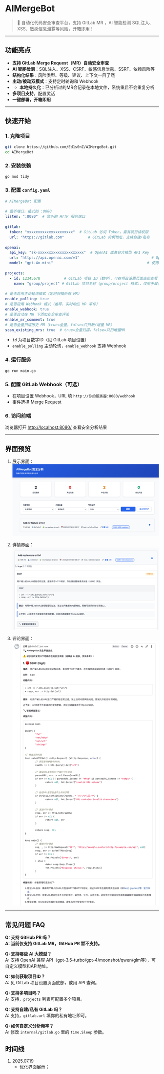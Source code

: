 # AIMergeBot

> 🚀 自动化代码安全审查平台，支持 GitLab MR ，AI 智能检测 SQL注入、XSS、敏感信息泄露等风险，开箱即用！

---

## 功能亮点
- **支持 GitLab Merge Request（MR）自动安全审查**
- **AI 智能检测**：SQL注入、XSS、CSRF、敏感信息泄露、SSRF、依赖风险等
- **结构化结果**：风险类型、等级、建议、上下文一目了然
- **主动/被动双模式**：支持定时轮询和 Webhook
- - **本地持久化**：已分析过的MR会记录在本地文件，系统重启不会重复分析
- **多项目支持**，配置灵活
- **一键部署，开箱即用**

---

## 快速开始

### 1. 克隆项目
```bash
git clone https://github.com/Ed1s0nZ/AIMergeBot.git
cd AIMergeBot
```

### 2. 安装依赖
```bash
go mod tidy
```

### 3. 配置 `config.yaml`
```yaml
# AIMergeBot 配置

# 监听端口，格式如 :8080
listen: ":8080"  # 监听的 HTTP 服务端口

gitlab:
  token: "xxxxxxxxxxxxxxxxxxxxx"  # GitLab 访问 Token，需有项目读权限
  url: "https://gitlab.com"           # GitLab 实例地址，支持自建/私有

openai:
  api_key: "sk-xxxxxxxxxxxxxxxxxxxxx"  # OpenAI 或兼容大模型 API Key
  url: "https://api.openai.com/v1"                                 # OpenAI API 地址，可自定义
  model: "gpt-4o-mini"                                           # 使用的大模型名称

projects:
  - id: 12345678           # GitLab 项目 ID（数字），可在项目设置页面底部查看
    name: "group/project" # GitLab 项目名称（group/project 格式），仅用于展示

# 是否启用主动轮询模式（定时扫描所有 MR）
enable_polling: true
# 是否启用 Webhook 模式（推荐，实时响应 MR 事件）
enable_webhook: true
# 是否自动在 MR 下添加安全审查评论
enable_mr_comment: true
# 是否全量扫描历史 MR（true=全量，false=只扫新/增量 MR）
scan_existing_mrs: true  # true=全量扫描，false=只扫增量MR
```
- `id` 为项目数字ID（见 GitLab 项目设置）
- `enable_polling` 主动轮询，`enable_webhook` 支持 Webhook

### 4. 运行服务
```bash
go run main.go
```

### 5. 配置 GitLab Webhook（可选）
- 在项目设置 Webhook，URL 填 `http://你的服务器:8080/webhook`
- 事件选择 Merge Request

### 6. 访问前端
浏览器打开 [http://localhost:8080/](http://localhost:8080/) 查看安全分析结果

---

## 界面预览
1. 展示界面：   
  ![界面预览](./image/展示.png)

2. 详情界面：      
  ![详情预览](./image/详情.png)

3. 评论界面：   
  ![详情预览](./image/评论.png)

---

## 常见问题 FAQ

**Q: 支持 GitHub PR 吗？**   
**A: 当前仅支持 GitLab MR，GitHub PR 暂不支持。**   

**Q: 支持哪些 AI 大模型？**   
A: 支持 OpenAI 兼容 API（gpt-3.5-turbo/gpt-4/moonshot/qwen/glm等），可自定义模型和API地址。   

**Q: 如何获取项目ID？**   
A: 见 GitLab 项目设置页面底部，或用 API 查询。   

**Q: 支持多项目吗？**   
A: 支持，`projects` 列表可配置多个项目。   

**Q: 支持自建/私有 GitLab 吗？**   
A: 支持，`gitlab.url` 填你的私有地址即可。   

**Q: 如何自定义分析频率？**   
A: 修改 `internal/gitlab.go` 里的 `time.Sleep` 参数。   


## 时间线
1. 2025.07.19
   - 优化界面展示；
